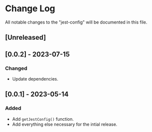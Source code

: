 # Change Log

All notable changes to the "jest-config" will be documented in this file.

## [Unreleased]

## [0.0.2] - 2023-07-15

### Changed

- Update dependencies.

## [0.0.1] - 2023-05-14

### Added

- Add `getJestConfig()` function.
- Add everything else necessary for the intial release.

<!--
See: https://common-changelog.org/

## [0.0.1] - 2023-01-01

### Changed

### Added

### Removed

### Fixed
-->

